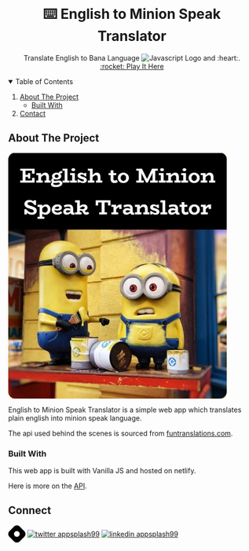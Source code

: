 <!-- PROJECT LOGO -->
<br />
<p align="center">
    <h1 align="center">⌨️ English to Minion Speak Translator</h1>

  <p align="center">
    Translate English to Bana Language
    <img src="https://devicons.github.io/devicon/devicon.git/icons/javascript/javascript-original.svg" alt="Javascript Logo" width="20" height="20"/> and :heart:.
    <br />
    <!-- TODO: -->
    <a href="" target="blank">:rocket: Play It Here</a>
  </p>
</p>


<!-- TABLE OF CONTENTS -->
<details open="open">
  <summary>Table of Contents</summary>
  <ol>
    <li>
      <a href="#about-the-project">About The Project</a>
      <ul>
        <li><a href="#built-with">Built With</a></li>
      </ul>
    </li>
    <li><a href="#contact">Contact</a></li>
  </ol>
</details>



<!-- ABOUT THE PROJECT -->
## About The Project


<a href="/app_screenshot.jpg" target="blank"><img align="center" src="static/minion-translator-image.png" alt="minion-translator-image" height="500px" /></a>

English to Minion Speak Translator is a simple web app which translates plain english into minion speak language.

The api used behind the scenes is sourced from [funtranslations.com](https://funtranslations.com/minion).


<!-- GETTING STARTED -->
### Built With

This web app is built with Vanilla JS and hosted on netlify.

Here is more on the [API](https://funtranslations.com/api/minion).


<!-- CONTACT -->
## Connect

<p style="color: blue;" align="left">
    <a href="https://hashnode.com/@appsplash99" target="blank"><img align="center" src="static/hashnode.png" alt="appsplash99  Blog" height="35" width="35" /></a>
    <a href="https://twitter.com/ApurvChimralwar" target="blank"><img align="center" src="https://cdn.jsdelivr.net/npm/simple-icons@3.0.1/icons/twitter.svg" alt="twitter appsplash99" height="35" width="35" /></a>
    <a href="https://in.linkedin.com/in/ApurvChimralwar" target="blank"><img align="center" src="https://cdn.jsdelivr.net/npm/simple-icons@3.0.1/icons/linkedin.svg" alt="linkedin appsplash99" height="35" width="35" /></a>        
</p>
